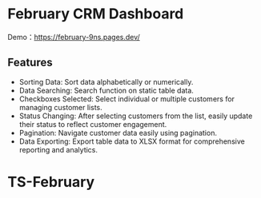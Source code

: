 # February CRM Dashboard

Demo：https://february-9ns.pages.dev/

## Features

* Sorting Data: Sort data alphabetically or numerically.
* Data Searching: Search function on static table data.
* Checkboxes Selected: Select individual or multiple customers for managing customer lists.
* Status Changing: After selecting customers from the list, easily update their status to reflect customer engagement.
* Pagination: Navigate customer data easily using pagination.
* Data Exporting: Export table data to XLSX format for comprehensive reporting and analytics.
# TS-February
